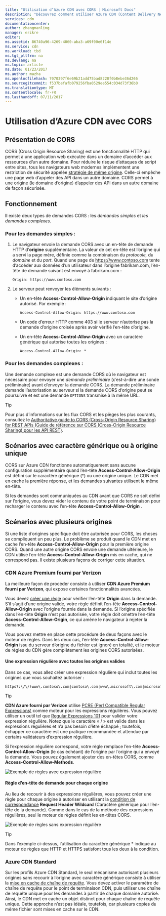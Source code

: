 ```yaml
---
title: "Utilisation d’Azure CDN avec CORS | Microsoft Docs"
description: "Découvrez comment utiliser Azure CDN (Content Delivery Network) avec CORS (Cross-Origin Resource Sharing)."
services: cdn
documentationcenter: 
author: zhangmanling
manager: erikre
editor: 
ms.assetid: 86740a96-4269-4060-aba3-a69f00e6f14e
ms.service: cdn
ms.workload: tbd
ms.tgt_pltfrm: na
ms.devlang: na
ms.topic: article
ms.date: 01/23/2017
ms.author: mazha
ms.openlocfilehash: 7070397f6e69b21add75bad8220f0b8ebe36d266
ms.sourcegitcommit: f537befafb079256fba0529ee554c034d73f36b0
ms.translationtype: MT
ms.contentlocale: fr-FR
ms.lasthandoff: 07/11/2017
---
```

# <a name="using-azure-cdn-with-cors"></a>Utilisation d’Azure CDN avec CORS
## <a name="what-is-cors"></a>Présentation de CORS
CORS (Cross Origin Resource Sharing) est une fonctionnalité HTTP qui permet à une application web exécutée dans un domaine d’accéder aux ressources d’un autre domaine. Pour réduire le risque d’attaques de script entre sites, tous les navigateurs web modernes implémentent une restriction de sécurité appelée [stratégie de même origine](http://www.w3.org/Security/wiki/Same_Origin_Policy).  Celle-ci empêche une page web d’appeler des API dans un autre domaine.  CORS permet à une origine (le domaine d’origine) d’appeler des API dans un autre domaine de façon sécurisée.

## <a name="how-it-works"></a>Fonctionnement
Il existe deux types de demandes CORS : les *demandes simples* et *les demandes complexes*.

### <a name="for-simple-requests"></a>Pour les demandes simples :

1. Le navigateur envoie la demande CORS avec un en-tête de demande HTTP d’**origine** supplémentaire. La valeur de cet en-tête est l’origine qui a servi la page mère, définie comme la combinaison du *protocole,* du *domaine* et du *port*.  Quand une page de https://www.contoso.com tente d’accéder aux données d’un utilisateur dans l’origine fabrikam.com, l’en-tête de demande suivant est envoyé à fabrikam.com :

   `Origin: https://www.contoso.com`

2. Le serveur peut renvoyer les éléments suivants :

   * Un en-tête **Access-Control-Allow-Origin** indiquant le site d’origine autorisé. Par exemple :

     `Access-Control-Allow-Origin: https://www.contoso.com`

   * Un code d’erreur HTTP comme 403 si le serveur n’autorise pas la demande d’origine croisée après avoir vérifié l’en-tête d’origine.

   * Un en-tête **Access-Control-Allow-Origin** avec un caractère générique qui autorise toutes les origines :

     `Access-Control-Allow-Origin: *`

### <a name="for-complex-requests"></a>Pour les demandes complexes :

Une demande complexe est une demande CORS où le navigateur est nécessaire pour envoyer une *demande préliminaire* (c’est-à-dire une sonde préliminaire) avant d’envoyer la demande CORS. La demande préliminaire demande l’autorisation au serveur si la demande CORS d’origine peut se poursuivre et est une demande `OPTIONS` transmise à la même URL.

> [!TIP]
> Pour plus d’informations sur les flux CORS et les pièges les plus courants, consultez le [Authoritative guide to CORS (Cross-Origin Resource Sharing) for REST APIs (Guide de référence sur CORS (Cross-Origin Resource Sharing) pour les API REST)](https://www.moesif.com/blog/technical/cors/Authoritative-Guide-to-CORS-Cross-Origin-Resource-Sharing-for-REST-APIs/).
>
>

## <a name="wildcard-or-single-origin-scenarios"></a>Scénarios avec caractère générique ou à origine unique
CORS sur Azure CDN fonctionne automatiquement sans aucune configuration supplémentaire quand l’en-tête **Access-Control-Allow-Origin** est défini sur le caractère générique (*) ou une origine unique.  Le CDN met en cache la première réponse, et les demandes suivantes utilisent le même en-tête.

Si les demandes sont communiquées au CDN avant que CORS ne soit défini sur l’origine, vous devez vider le contenu de votre point de terminaison pour recharger le contenu avec l’en-tête **Access-Control-Allow-Origin** .

## <a name="multiple-origin-scenarios"></a>Scénarios avec plusieurs origines
Si une liste d’origines spécifique doit être autorisée pour CORS, les choses se compliquent un peu plus. Le problème se produit quand le CDN met en cache l’en-tête **Access-Control-Allow-Origin** pour la première origine CORS.  Quand une autre origine CORS envoie une demande ultérieure, le CDN utilise l’en-tête **Access-Control-Allow-Origin** mis en cache, qui ne correspond pas.  Il existe plusieurs façons de corriger cette situation.

### <a name="azure-cdn-premium-from-verizon"></a>CDN Azure Premium fourni par Verizon
La meilleure façon de procéder consiste à utiliser **CDN Azure Premium fourni par Verizon**, qui expose certaines fonctionnalités avancées. 

Vous devez [créer une règle](cdn-rules-engine.md) pour vérifier l’en-tête **Origin** dans la demande.  S’il s’agit d’une origine valide, votre règle définit l’en-tête **Access-Control-Allow-Origin** avec l’origine fournie dans la demande.  Si l’origine spécifiée dans l’en-tête **Origin** n’est pas autorisée, votre règle doit omettre l’en-tête **Access-Control-Allow-Origin**, ce qui amène le navigateur à rejeter la demande. 

Vous pouvez mettre en place cette procédure de deux façons avec le moteur de règles.  Dans les deux cas, l’en-tête **Access-Control-Allow-Origin** issu du serveur d’origine du fichier est ignoré en totalité, et le moteur de règles du CDN gère complètement les origines CORS autorisées.

#### <a name="one-regular-expression-with-all-valid-origins"></a>Une expression régulière avec toutes les origines valides
Dans ce cas, vous allez créer une expression régulière qui inclut toutes les origines que vous souhaitez autoriser : 

    https?:\/\/(www\.contoso\.com|contoso\.com|www\.microsoft\.com|microsoft.com\.com)$

> [!TIP]
> **CDN Azure fourni par Verizon** utilise [PCRE (Perl Compatible Regular Expressions)](http://pcre.org/) comme moteur pour les expressions régulières.  Vous pouvez utiliser un outil tel que [Regular Expressions 101](https://regex101.com/) pour valider votre expression régulière.  Notez que le caractère « / » est valide dans les expressions régulières et n’a pas besoin d’être échappé ; toutefois, échapper ce caractère est une pratique recommandée et attendue par certains validateurs d’expression régulière.
> 
> 

Si l’expression régulière correspond, votre règle remplace l’en-tête **Access-Control-Allow-Origin** (le cas échéant) de l’origine par l’origine qui a envoyé la demande.  Vous pouvez également ajouter des en-têtes CORS, comme **Access-Control-Allow-Methods**.

![Exemple de règles avec expression régulière](./media/cdn-cors/cdn-cors-regex.png)

#### <a name="request-header-rule-for-each-origin"></a>Règle d’en-tête de demande pour chaque origine
Au lieu de recourir à des expressions régulières, vous pouvez créer une règle pour chaque origine à autoriser en utilisant la [condition de correspondance](https://msdn.microsoft.com/library/mt757336.aspx#Anchor_1) **Request Header Wildcard** (Caractère générique pour l’en-tête de la demande). Comme dans le cas de la méthode des expressions régulières, seul le moteur de règles définit les en-têtes CORS. 

![Exemple de règles sans expression régulière](./media/cdn-cors/cdn-cors-no-regex.png)

> [!TIP]
> Dans l’exemple ci-dessus, l’utilisation du caractère générique * indique au moteur de règles que HTTP et HTTPS satisfont tous les deux à la condition.
> 
> 

### <a name="azure-cdn-standard"></a>Azure CDN Standard
Sur les profils Azure CDN Standard, le seul mécanisme autorisant plusieurs origines sans recourir à l’origine avec caractère générique consiste à utiliser la [mise en cache de chaîne de requête](cdn-query-string.md).  Vous devez activer le paramètre de chaîne de requête pour le point de terminaison CDN, puis utiliser une chaîne de requête unique pour les demandes à partir de chaque domaine autorisé. Ainsi, le CDN met en cache un objet distinct pour chaque chaîne de requête unique. Cette approche n’est pas idéale, toutefois, car plusieurs copies du même fichier sont mises en cache sur le CDN.  

